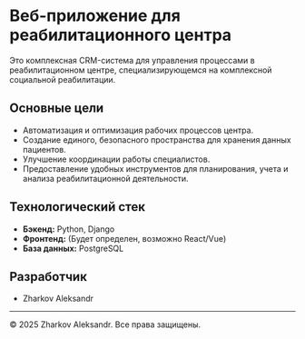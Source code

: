 # Веб-приложение для реабилитационного центра

Это комплексная CRM-система для управления процессами в реабилитационном центре, специализирующемся на комплексной социальной реабилитации.

## Основные цели

*   Автоматизация и оптимизация рабочих процессов центра.
*   Создание единого, безопасного пространства для хранения данных пациентов.
*   Улучшение координации работы специалистов.
*   Предоставление удобных инструментов для планирования, учета и анализа реабилитационной деятельности.

## Технологический стек

*   **Бэкенд:** Python, Django
*   **Фронтенд:** (Будет определен, возможно React/Vue)
*   **База данных:** PostgreSQL

## Разработчик

*   Zharkov Aleksandr

---
© 2025 Zharkov Aleksandr. Все права защищены.
